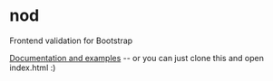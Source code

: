 nod
===

Frontend validation for Bootstrap

[Documentation and examples](http://casperin.github.com/nod "nod") -- or you can just clone this and open index.html :)

